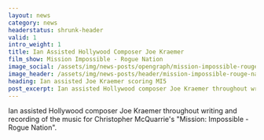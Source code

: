 ```yaml
---
layout: news
category: news
headerstatus: shrunk-header
valid: 1
intro_weight: 1
title: Ian Assisted Hollywood Composer Joe Kraemer
film_show: Mission Impossible - Rogue Nation
image_social: /assets/img/news-posts/opengraph/mission-impossible-rouge-nation.jpg
image_header: /assets/img/news-posts/header/mission-impossible-rouge-nation.jpg
heading: Ian assisted Joe Kraemer scoring MI5
post_excerpt: Ian assisted Hollywood composer Joe Kraemer throughout writing and recording of the music for Christopher McQuarrie's "Mission Impossible - Rogue Nation".
---
```


Ian assisted Hollywood composer Joe Kraemer throughout writing and recording of the music for Christopher McQuarrie's "Mission: Impossible - Rogue Nation".<!--more-->
